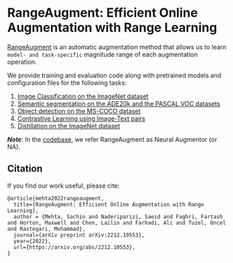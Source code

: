 # RangeAugment: Efficient Online Augmentation with Range Learning

[RangeAugment](https://arxiv.org/abs/2212.10553) is an automatic augmentation method that allows us to learn `model- and task-specific` magnitude range of each augmentation operation.

We provide training and evaluation code along with pretrained models and configuration files for the following tasks:

1. [Image Classification on the ImageNet dataset](./README-classification.md)
2. [Semantic segmentation on the ADE20k and the PASCAL VOC datasets](./README-segmentation.md)
3. [Object detection on the MS-COCO dataset](./README-object-detection.md)
4. [Contrastive Learning using Image-Text pairs](./README-clip.md)
5. [Distillation on the ImageNet dataset](./README-distillation.md)

***Note***: In the [codebase](../../cvnets/neural_augmentor), we refer RangeAugment as Neural Augmentor (or NA).


## Citation

If you find our work useful, please cite:

``` 
@article{mehta2022rangeaugment,
  title={RangeAugment: Efficient Online Augmentation with Range Learning},
  author = {Mehta, Sachin and Naderiparizi, Saeid and Faghri, Fartash and Horton, Maxwell and Chen, Lailin and Farhadi, Ali and Tuzel, Oncel and Rastegari, Mohammad},
  journal={arXiv preprint arXiv:2212.10553},
  year={2022},
  url={https://arxiv.org/abs/2212.10553},
}
```
